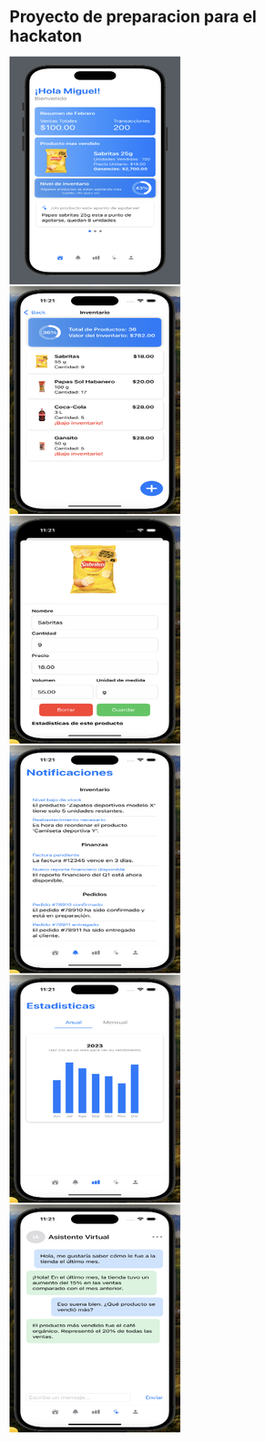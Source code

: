 # Proyecto de preparacion para el hackaton

<img src="./public/captura1.png" alt="Pagina 1" width="300" height="400">

<img src="./public/captura2.png" alt="Pagina 1" width="300" height="400">

<img src="./public/captura3.png" alt="Pagina 1" width="300" height="400">

<img src="./public/captura4.png" alt="Pagina 1" width="300" height="400">

<img src="./public/captura5.png" alt="Pagina 1" width="300" height="400">

<img src="./public/captura6.png" alt="Pagina 1" width="300" height="400">
